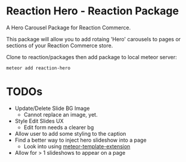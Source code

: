 # Reaction Hero - Reaction Package

A Hero Carousel Package for Reaction Commerce.

This package will allow you to add rotaing 'Hero' carousels to pages or sections of your Reaction Commerce store.

Clone to reaction/packages then add package to local meteor server:

	meteor add reaction-hero


# TODOs

* Update/Delete Slide BG Image
  * Cannot replace an image, yet. 
* Style Edit Slides UX 
  * Edit form needs a clearer bg
* Allow user to add some styling to the caption
* Find a better way to inject hero slideshow into a page
  * Look into using [meteor-template-extension](https://github.com/aldeed/meteor-template-extension)
* Allow for > 1 slideshows to appear on a page
